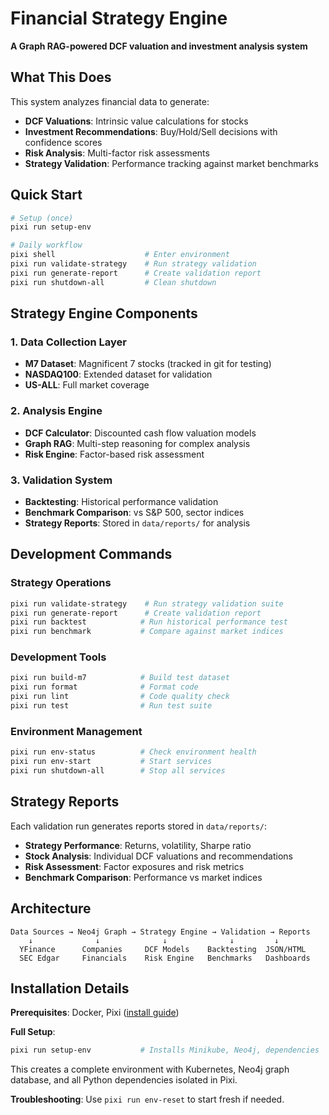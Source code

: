 # Financial Strategy Engine

**A Graph RAG-powered DCF valuation and investment analysis system**

## What This Does

This system analyzes financial data to generate:
- **DCF Valuations**: Intrinsic value calculations for stocks
- **Investment Recommendations**: Buy/Hold/Sell decisions with confidence scores  
- **Risk Analysis**: Multi-factor risk assessments
- **Strategy Validation**: Performance tracking against market benchmarks

## Quick Start

```bash
# Setup (once)
pixi run setup-env

# Daily workflow
pixi shell                    # Enter environment
pixi run validate-strategy    # Run strategy validation
pixi run generate-report      # Create validation report
pixi run shutdown-all         # Clean shutdown
```

## Strategy Engine Components

### 1. Data Collection Layer
- **M7 Dataset**: Magnificent 7 stocks (tracked in git for testing)
- **NASDAQ100**: Extended dataset for validation
- **US-ALL**: Full market coverage

### 2. Analysis Engine  
- **DCF Calculator**: Discounted cash flow valuation models
- **Graph RAG**: Multi-step reasoning for complex analysis
- **Risk Engine**: Factor-based risk assessment

### 3. Validation System
- **Backtesting**: Historical performance validation
- **Benchmark Comparison**: vs S&P 500, sector indices
- **Strategy Reports**: Stored in `data/reports/` for analysis

## Development Commands

### Strategy Operations
```bash
pixi run validate-strategy    # Run strategy validation suite
pixi run generate-report      # Create validation report  
pixi run backtest            # Run historical performance test
pixi run benchmark           # Compare against market indices
```

### Development Tools
```bash
pixi run build-m7            # Build test dataset
pixi run format              # Format code
pixi run lint                # Code quality check
pixi run test                # Run test suite
```

### Environment Management
```bash
pixi run env-status          # Check environment health
pixi run env-start           # Start services
pixi run shutdown-all        # Stop all services
```

## Strategy Reports

Each validation run generates reports stored in `data/reports/`:
- **Strategy Performance**: Returns, volatility, Sharpe ratio
- **Stock Analysis**: Individual DCF valuations and recommendations  
- **Risk Assessment**: Factor exposures and risk metrics
- **Benchmark Comparison**: Performance vs market indices

## Architecture

```
Data Sources → Neo4j Graph → Strategy Engine → Validation → Reports
    ↓              ↓              ↓              ↓         ↓
  YFinance      Companies     DCF Models    Backtesting  JSON/HTML
  SEC Edgar     Financials    Risk Engine   Benchmarks   Dashboards
```

## Installation Details

**Prerequisites**: Docker, Pixi ([install guide](https://pixi.sh/latest/))

**Full Setup**:
```bash
pixi run setup-env           # Installs Minikube, Neo4j, dependencies
```

This creates a complete environment with Kubernetes, Neo4j graph database, and all Python dependencies isolated in Pixi.

**Troubleshooting**: Use `pixi run env-reset` to start fresh if needed.